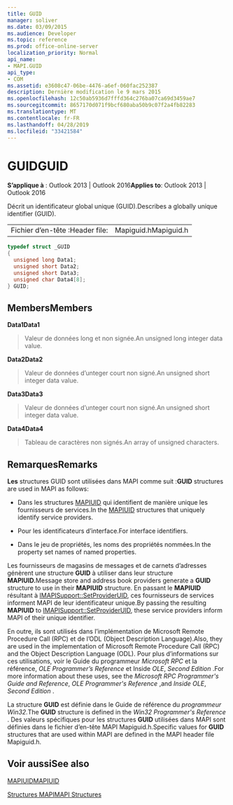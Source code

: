 ```yaml
---
title: GUID
manager: soliver
ms.date: 03/09/2015
ms.audience: Developer
ms.topic: reference
ms.prod: office-online-server
localization_priority: Normal
api_name:
- MAPI.GUID
api_type:
- COM
ms.assetid: e3608c47-06be-4476-a6ef-060fac252387
description: Dernière modification le 9 mars 2015
ms.openlocfilehash: 12c50ab5936d7fffd364c276ba07ca69d3459ae7
ms.sourcegitcommit: 8657170d071f9bcf680aba50b9c07f2a4fb82283
ms.translationtype: MT
ms.contentlocale: fr-FR
ms.lasthandoff: 04/28/2019
ms.locfileid: "33421584"
---
```

# <a name="guid"></a><span data-ttu-id="7cf09-103">GUID</span><span class="sxs-lookup"><span data-stu-id="7cf09-103">GUID</span></span>

  
  
<span data-ttu-id="7cf09-104">**S’applique à** : Outlook 2013 | Outlook 2016</span><span class="sxs-lookup"><span data-stu-id="7cf09-104">**Applies to**: Outlook 2013 | Outlook 2016</span></span> 
  
<span data-ttu-id="7cf09-105">Décrit un identificateur global unique (GUID).</span><span class="sxs-lookup"><span data-stu-id="7cf09-105">Describes a globally unique identifier (GUID).</span></span> 
  
|||
|:-----|:-----|
|<span data-ttu-id="7cf09-106">Fichier d’en-tête :</span><span class="sxs-lookup"><span data-stu-id="7cf09-106">Header file:</span></span>  <br/> |<span data-ttu-id="7cf09-107">Mapiguid.h</span><span class="sxs-lookup"><span data-stu-id="7cf09-107">Mapiguid.h</span></span>  <br/> |
   
```cpp
typedef struct _GUID
{
  unsigned long Data1;
  unsigned short Data2;
  unsigned short Data3;
  unsigned char Data4[8];
} GUID;

```

## <a name="members"></a><span data-ttu-id="7cf09-108">Members</span><span class="sxs-lookup"><span data-stu-id="7cf09-108">Members</span></span>

 <span data-ttu-id="7cf09-109">**Data1**</span><span class="sxs-lookup"><span data-stu-id="7cf09-109">**Data1**</span></span>
  
> <span data-ttu-id="7cf09-110">Valeur de données long et non signée.</span><span class="sxs-lookup"><span data-stu-id="7cf09-110">An unsigned long integer data value.</span></span>
    
 <span data-ttu-id="7cf09-111">**Data2**</span><span class="sxs-lookup"><span data-stu-id="7cf09-111">**Data2**</span></span>
  
> <span data-ttu-id="7cf09-112">Valeur de données d’unteger court non signé.</span><span class="sxs-lookup"><span data-stu-id="7cf09-112">An unsigned short integer data value.</span></span>
    
 <span data-ttu-id="7cf09-113">**Data3**</span><span class="sxs-lookup"><span data-stu-id="7cf09-113">**Data3**</span></span>
  
> <span data-ttu-id="7cf09-114">Valeur de données d’unteger court non signé.</span><span class="sxs-lookup"><span data-stu-id="7cf09-114">An unsigned short integer data value.</span></span>
    
 <span data-ttu-id="7cf09-115">**Data4**</span><span class="sxs-lookup"><span data-stu-id="7cf09-115">**Data4**</span></span>
  
> <span data-ttu-id="7cf09-116">Tableau de caractères non signés.</span><span class="sxs-lookup"><span data-stu-id="7cf09-116">An array of unsigned characters.</span></span>
    
## <a name="remarks"></a><span data-ttu-id="7cf09-117">Remarques</span><span class="sxs-lookup"><span data-stu-id="7cf09-117">Remarks</span></span>

 <span data-ttu-id="7cf09-118">**Les** structures GUID sont utilisées dans MAPI comme suit :</span><span class="sxs-lookup"><span data-stu-id="7cf09-118">**GUID** structures are used in MAPI as follows:</span></span> 
  
- <span data-ttu-id="7cf09-119">Dans les structures [MAPIUID](mapiuid.md) qui identifient de manière unique les fournisseurs de services.</span><span class="sxs-lookup"><span data-stu-id="7cf09-119">In the [MAPIUID](mapiuid.md) structures that uniquely identify service providers.</span></span> 
    
- <span data-ttu-id="7cf09-120">Pour les identificateurs d’interface.</span><span class="sxs-lookup"><span data-stu-id="7cf09-120">For interface identifiers.</span></span>
    
- <span data-ttu-id="7cf09-121">Dans le jeu de propriétés, les noms des propriétés nommées.</span><span class="sxs-lookup"><span data-stu-id="7cf09-121">In the property set names of named properties.</span></span> 
    
<span data-ttu-id="7cf09-122">Les fournisseurs de magasins de messages et de carnets d’adresses génèrent une structure **GUID** à utiliser dans leur structure **MAPIUID.**</span><span class="sxs-lookup"><span data-stu-id="7cf09-122">Message store and address book providers generate a **GUID** structure to use in their **MAPIUID** structure.</span></span> <span data-ttu-id="7cf09-123">En passant le **MAPIUID** résultant à [IMAPISupport::SetProviderUID](imapisupport-setprovideruid.md), ces fournisseurs de services informent MAPI de leur identificateur unique.</span><span class="sxs-lookup"><span data-stu-id="7cf09-123">By passing the resulting **MAPIUID** to [IMAPISupport::SetProviderUID](imapisupport-setprovideruid.md), these service providers inform MAPI of their unique identifier.</span></span>
  
<span data-ttu-id="7cf09-124">En outre, ils sont utilisés dans l’implémentation de Microsoft Remote Procedure Call (RPC) et de l’ODL (Object Description Language).</span><span class="sxs-lookup"><span data-stu-id="7cf09-124">Also, they are used in the implementation of Microsoft Remote Procedure Call (RPC) and the Object Description Language (ODL).</span></span> <span data-ttu-id="7cf09-125">Pour plus d’informations sur ces utilisations, voir le Guide du programmeur  *Microsoft RPC* et la référence, *OLE Programmer’s Reference*  et Inside  *OLE*, *Second Edition*  .</span><span class="sxs-lookup"><span data-stu-id="7cf09-125">For more information about these uses, see the  *Microsoft RPC Programmer's Guide and Reference*, *OLE Programmer's Reference*  ,and  *Inside OLE*, *Second Edition*  .</span></span> 
  
<span data-ttu-id="7cf09-126">La structure **GUID** est définie dans le Guide de référence du *programmeur Win32.*</span><span class="sxs-lookup"><span data-stu-id="7cf09-126">The **GUID** structure is defined in the  *Win32 Programmer's Reference*  .</span></span> <span data-ttu-id="7cf09-127">Des valeurs spécifiques pour les structures **GUID** utilisées dans MAPI sont définies dans le fichier d’en-tête MAPI Mapiguid.h.</span><span class="sxs-lookup"><span data-stu-id="7cf09-127">Specific values for **GUID** structures that are used within MAPI are defined in the MAPI header file Mapiguid.h.</span></span> 
  
## <a name="see-also"></a><span data-ttu-id="7cf09-128">Voir aussi</span><span class="sxs-lookup"><span data-stu-id="7cf09-128">See also</span></span>



[<span data-ttu-id="7cf09-129">MAPIUID</span><span class="sxs-lookup"><span data-stu-id="7cf09-129">MAPIUID</span></span>](mapiuid.md)


[<span data-ttu-id="7cf09-130">Structures MAPI</span><span class="sxs-lookup"><span data-stu-id="7cf09-130">MAPI Structures</span></span>](mapi-structures.md)

